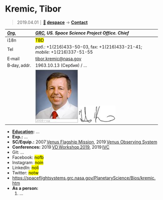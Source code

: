 # Kremic, Tibor
> 2019.04.01 ┊ **[🚀](../index/index.md) [despace](index.md)** → **[Contact](contact.md)**

|*[Org.](contact.md)*|*[GRC](zz_grc.md), US. Space Science Project Office. Chief*|
|:--|:--|
|i18n| <mark>TBD</mark> |
|Tel|*раб.:* +1(216)433-50-03, fax: +1(216)433-21-41; *mobile:* +1(216)337-51-55 |
|E‑mail| <tibor.kremic@nasa.gov> |
|B‑day, addr.| 1963.10.13 (Сербия) / … |
|| ![](f/contact/k/kremic_001_photo.jpg) [![](f/contact/k/kremic_001_sign_thumb.jpg)](f/contact/k/kremic_001_sign.png) |

   - **[Education](edu.md):** …
   - **Exp.:** …
   - **SC/Equip.:** 2007 [Venus Flagship Mission](venus_flagship_mission.md), 2019 [Venus Observing System](venus_observing_system.md)
   - **Conferences:** 2019 [VD Workshop 2019](vdws2019.md), 2019 [IVC](ivc_2019.md)
   - Git: …
   - Facebook: <mark>nofb</mark>
   - Instagram: <mark>noin</mark>
   - LinkedIn: <mark>noli</mark>
   - Twitter: <mark>notw</mark>
   - <https://spaceflightsystems.grc.nasa.gov/PlanetaryScience/Bios/kremic.htm>
   - **As a person:**
      1. …
